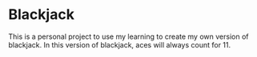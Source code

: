 # Blackjack
This is a personal project to use my learning to create my own version of blackjack. In this version of blackjack, aces will always count for 11. 